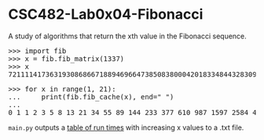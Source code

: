 # CSC482-Lab0x04-Fibonacci

A study of algorithms that return the xth value in the Fibonacci sequence.

<pre>
>>> import fib
>>> x = fib.fib_matrix(1337)
>>> x
721111417363193086866718894696647385083800042018334844328309008810572649380189634086859451489620922764584003220409489529566924462325032087715089847891268022881225836523445161660733949028040629172789835698524315074421584970617380285183789842110665401444350164293403647257106462827
</pre>

<pre>
>>> for x in range(1, 21):
...     print(fib.fib_cache(x), end=" ")
...
0 1 1 2 3 5 8 13 21 34 55 89 144 233 377 610 987 1597 2584 4181
</pre>

`main.py` outputs a [table of run times](https://raw.githubusercontent.com/jessicalynch/CSC482-Lab0x04-Fibonacci/main/output_1602601932669976000.txt) with increasing x values to a .txt file.
